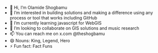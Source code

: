 - 👋 Hi, I’m Olamide Shogbamu
- 👀 I’m interested in building solutions and making a difference using any process or tool that works including GitHub
- 🌱 I’m currently learning javascript for WebGIS
- 💞️ I’m looking to collaborate on GIS solutions and music research
- 📫 You can reach me on x.com @theshogbamu
- 😄 Nouns: King, Legend, Hero
- ⚡ Fun fact: Fact Funs

<!---
OlamideShogbamu/OlamideShogbamu is a ✨ special ✨ repository because its `README.md` (this file) appears on your GitHub profile.
You can click the Preview link to take a look at your changes.
--->
